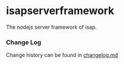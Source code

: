 # isapserverframework
The nodejs server framework of isap.

### Change Log
Change history can be found in [changelog.md](./changelog.md)